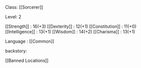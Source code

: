 Class: [[Sorcerer]] 

Level: 2

[[Strength]] : 16(+3)
[[Dexterity]] : 12(+1)
[[Constitution]] : 11(+0)
[[Intelligence]] : 13(+1)
[[Wisdom]] : 14(+2)
[[Charisma]] : 13(+1)

Language : [[Common]] 

backstory:


[[Banned Locations]] 